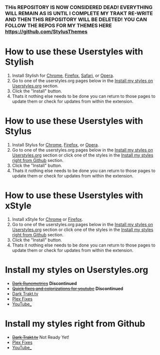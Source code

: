 ### THis REPOSITORY IS NOW CONSIDERED DEAD! EVERYTHING WILL REMAIN AS IS UNTIL I COMPLETE MY TRAKT RE-WRITE AND THEN THIS REPOSITORY WILL BE DELETED! YOU CAN FOLLOW THE REPOS FOR MY THEMES HERE https://github.com/StylusThemes ###

# How to use these Userstyles with Stylish

1. Install Stylish for [Chrome](https://chrome.google.com/webstore/detail/fjnbnpbmkenffdnngjfgmeleoegfcffe), [Firefox](https://addons.mozilla.org/en-US/firefox/addon/stylish), [Safari](http://sobolev.us/stylish/), or [Opera](https://addons.opera.com/extensions/details/stylish/).
2. Go to one of the userstyles.org pages below in the [Install my styles on Userstyles.org](https://github.com/JourneyOver/My-Userstyles#install-my-styles-on-userstylesorg) section.
3. Click the "Install" button.
4. Thats it nothing else needs to be done you can return to those pages to update them or check for updates from within the extension.

# How to use these Userstyles with Stylus

1. Install Stylus for [Chrome](https://chrome.google.com/webstore/detail/stylus/clngdbkpkpeebahjckkjfobafhncgmne), [Firefox](https://addons.mozilla.org/firefox/addon/styl-us/), or [Opera](https://addons.opera.com/en/extensions/details/stylus/).
2. Go to one of the userstyles.org pages below in the [Install my styles on Userstyles.org](https://github.com/JourneyOver/My-Userstyles#install-my-styles-on-userstylesorg) section or click one of the styles in the [Install my styles right from Github](https://github.com/JourneyOver/My-Userstyles#install-my-styles-right-from-github) section.
3. Click the "Install" button.
4. Thats it nothing else needs to be done you can return to those pages to update them or check for updates from within the extension.

# How to use these Userstyles with xStyle

1. Install xStyle for [Chrome](https://chrome.google.com/webstore/detail/xstyle/hncgkmhphmncjohllpoleelnibpmccpj) or [Firefox](https://addons.mozilla.org/firefox/addon/xstyle/).
2. Go to one of the userstyles.org pages below in the [Install my styles on Userstyles.org](https://github.com/JourneyOver/My-Userstyles#install-my-styles-on-userstylesorg) section or click one of the styles in the [Install my styles right from Github](https://github.com/JourneyOver/My-Userstyles#install-my-styles-right-from-github) section.
3. Click the "Install" button.
4. Thats it nothing else needs to be done you can return to those pages to update them or check for updates from within the extension.

# Install my styles on Userstyles.org

- ~~[Dark Runemetrics](https://userstyles.org/styles/128866/dark-runemetrics)~~ **Discontinued**
- ~~[Quick fixes and colorizations for youtube](https://userstyles.org/styles/137220/quick-fixes-and-colorizations-for-youtube)~~ **Discontinued**
- [Dark Trakt.tv](https://userstyles.org/styles/125666/dark-trakt-tv)
- [Plex Fixes](https://userstyles.org/styles/139979/plex-fixes)
- [YouTube_](WIP)

# Install my styles right from Github

- ~~[Dark Trakt.tv](https://raw.githubusercontent.com/StylusThemes/Trakt-Dark/style.user.css)~~ Not Ready Yet!
- [Plex Fixes](https://raw.githubusercontent.com/StylusThemes/Plex-Fixes/style.user.css)
- [YouTube_](https://raw.githubusercontent.com/StylusThemes/YouTube_/style.user.css)
